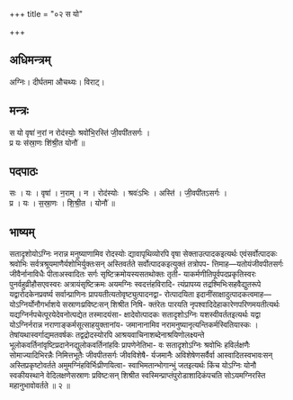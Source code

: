 +++
title = "०२ स यो"

+++
## अधिमन्त्रम्
अग्निः। दीर्घतमा औचथ्यः। विराट्।

## मन्त्रः
स यो वृषा॑ न॒रां न रोद॑स्योः॒ श्रवो॑भि॒रस्ति॑ जी॒वपी॑तसर्गः ।  
प्र यः स॑स्रा॒णः शि॑श्री॒त योनौ॑ ॥

## पदपाठः
सः । यः । वृषा॑ । न॒राम् । न । रोद॑स्योः । श्रवः॑ऽभिः । अस्ति॑ । जी॒वपी॑तऽसर्गः ।  
प्र । यः । स॒स्रा॒णः । शि॒श्री॒त । योनौ॑ ॥

## भाष्यम्
सतादृशोयोऽग्निः नरान्न मनुष्याणामिव रोदस्योः द्यावापृथिव्योरपि वृषा सेक्ताउत्पादकइत्यर्थः एवंसर्वोत्पादकः श्रवोभिः सर्वत्रश्रूयमाणैर्यशोभिर्युक्तःसन् अस्तिवर्तते सर्वोत्पादकइत्युक्तं तत्रोपप- त्तिमाह—यतोयंजीवपीतसर्गः जीवैर्नानाविधैः पीताअस्वादितः सर्गः सृष्टिक्रमोयस्यसतथोक्तः तृती- याकर्मणीतिपूर्वपदप्रकृतिस्वरः पुनर्वहुव्रीहौसएवस्वरः अत्रायंसृष्टिक्रमः अयमग्निः स्वदत्तंहविरादि- त्यंप्रापय्य तद्रश्मिभिःसहवैद्युतरूपे यद्वारोदकेनप्रवर्ष्य सर्वान्प्राणिनः प्रापयतीत्यतोवृष्ट्युत्पादनद्वा- रोत्पादयिता इदानींसाक्षादुत्पादकत्वमाह—योऽग्निर्योनौगर्भाशये सस्राणःप्रविष्टःसन् शिश्रीत निषि- क्तंरेतः पारयति नृपश्वादिदेहाकारेणपरिणमयतीत्यर्थः यद्यग्निर्नपचेत्पूरयेदेवनोत्पद्येत तस्मादयंसा- क्षादेवोत्पादकः सतादृशोऽग्निः यशस्वीवर्ततइत्यर्थः यद्वा योऽग्निर्नरान्न नराणाङ्कर्मसूत्साहयुक्तानांय- जमानानामिव नरामनुष्यानृत्यन्तिकर्मस्वितियास्कः । तेषांयथास्वर्गाद्यमतवर्षकः तद्वद्रोदस्योरपि आश्रयवाचिनाशब्देनाश्रयिणोलक्ष्यन्ते भूलोकवर्तिनांवृष्टिप्रदानेनद्युलोकवर्तिनांहविः प्रापणेनेतिभा- वः सतादृशोऽग्निः श्रवोभिः हविर्लक्षणैः सोमाज्यादिभिरन्नैः निमित्तभूतैः जीवपीतसर्गः जीवविशेषै- र्यजमानैः अविशेषेणसर्वैर्वा आस्वादितस्वभावःसन् अस्तिप्रकृष्टोवर्तते अमुमग्निंहविर्भिःप्रीणयित्वा- स्वाभिमतान्भोगान्भुं जतइत्यर्थः किंच योऽग्निः योनौ स्वकीयस्थाने वेदिलक्षणेसस्राणः प्रविष्टःसन् शिश्रीत स्वस्मिन्प्राप्तंपुरोडाशादिकंपचति सोऽयमग्निरस्ति महानुभावोवर्तते ॥ २ ॥